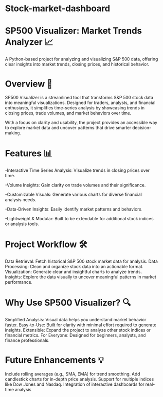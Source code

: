 # Stock-market-dashboard

# SP500 Visualizer: Market Trends Analyzer 📈

A Python-based project for analyzing and visualizing S&P 500 data, offering clear insights into market trends, closing prices, and historical behavior.

# Overview 🚀
SP500 Visualizer is a streamlined tool that transforms S&P 500 stock data into meaningful visualizations. Designed for traders, analysts, and financial enthusiasts, it simplifies time-series analysis by showcasing trends in closing prices, trade volumes, and market behaviors over time.

With a focus on clarity and usability, the project provides an accessible way to explore market data and uncover patterns that drive smarter decision-making.

# Features 📊

-Interactive Time Series Analysis: Visualize trends in closing prices over time.

-Volume Insights: Gain clarity on trade volumes and their significance.

-Customizable Visuals: Generate various charts for diverse financial analysis needs.

-Data-Driven Insights: Easily identify market patterns and behaviors.

-Lightweight & Modular: Built to be extendable for additional stock indices or analysis tools.

# Project Workflow 🛠️
Data Retrieval: Fetch historical S&P 500 stock market data for analysis.
Data Processing: Clean and organize stock data into an actionable format.
Visualization: Generate clear and insightful charts to analyze trends.
Insights: Explore the data visually to uncover meaningful patterns in market performance.

# Why Use SP500 Visualizer? 🔍
Simplified Analysis: Visual data helps you understand market behavior faster.
Easy-to-Use: Built for clarity with minimal effort required to generate insights.
Extensible: Expand the project to analyze other stock indices or financial metrics.
For Everyone: Designed for beginners, analysts, and finance professionals.

# Future Enhancements 💡
Include rolling averages (e.g., SMA, EMA) for trend smoothing.
Add candlestick charts for in-depth price analysis.
Support for multiple indices like Dow Jones and Nasdaq.
Integration of interactive dashboards for real-time analysis.
